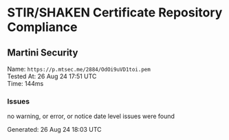 # STIR/SHAKEN Certificate Repository Compliance

## Martini Security

Name: `https://p.mtsec.me/2884/OdOi9uVD1toi.pem`\
Tested At: 26 Aug 24 17:51 UTC\
Time: 144ms

### Issues

no warning, or error, or notice date level issues were found

Generated: 26 Aug 24 18:03 UTC